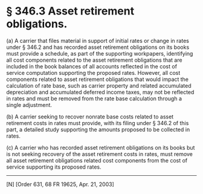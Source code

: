 # § 346.3   Asset retirement obligations.

(a) A carrier that files material in support of initial rates or change in rates under § 346.2 and has recorded asset retirement obligations on its books must provide a schedule, as part of the supporting workpapers, identifying all cost components related to the asset retirement obligations that are included in the book balances of all accounts reflected in the cost of service computation supporting the proposed rates. However, all cost components related to asset retirement obligations that would impact the calculation of rate base, such as carrier property and related accumulated depreciation and accumulated deferred income taxes, may not be reflected in rates and must be removed from the rate base calculation through a single adjustment. 


(b) A carrier seeking to recover nonrate base costs related to asset retirement costs in rates must provide, with its filing under § 346.2 of this part, a detailed study supporting the amounts proposed to be collected in rates. 


(c) A carrier who has recorded asset retirement obligations on its books but is not seeking recovery of the asset retirement costs in rates, must remove all asset retirement obligations related cost components from the cost of service supporting its proposed rates.



---

[N] [Order 631, 68 FR 19625, Apr. 21, 2003]




